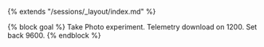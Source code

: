 {% extends "/sessions/_layout/index.md" %}

{% block goal %}
Take Photo experiment. Telemetry download on 1200. Set back 9600.
{% endblock %}
